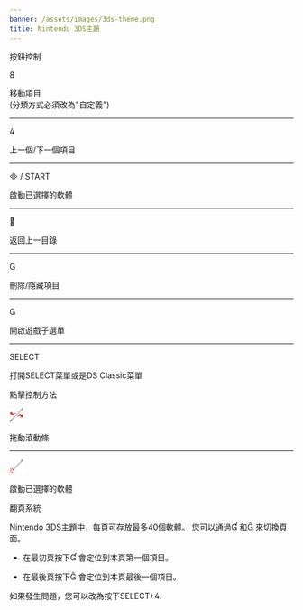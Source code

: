 ```yaml
---
banner: /assets/images/3ds-theme.png
title: Nintendo 3DS主題
---
```


<div id="button-controls" class="section-title">按鈕控制</div>
<div class="section-body">
    <div class="button-action-group">
        <p class="button-action button">&#xE079;</p>
        <p class="button-action-text">移動項目<br>(分類方式必須改為"自定義")</p>
    </div>
    <hr>
    <div class="button-action-group">
        <p class="button-action button">&#xE07E;</p>
        <p class="button-action-text">上一個/下一個項目</p>
    </div>
    <hr>
    <div class="button-action-group">
        <p class="button-action"><span class="button">&#xE000; /</span> START</p>
        <p class="button-action-text">啟動已選擇的軟體</p>
    </div>
    <hr>
    <div class="button-action-group">
        <p class="button-action button">&#xE001;</p>
        <p class="button-action-text">返回上一目錄</p>
    </div>
    <hr>
    <div class="button-action-group">
        <p class="button-action button">&#xE002;</p>
        <p class="button-action-text">刪除/隱藏項目</p>
    </div>
    <hr>
    <div class="button-action-group">
        <p class="button-action button">&#xE003;</p>
        <p class="button-action-text">開啟遊戲子選單</p>
    </div>
    <hr>
    <div class="button-action-group">
        <p class="button-action">SELECT</p>
        <p class="button-action-text">打開SELECT菜單或是DS Classic菜單</p>
    </div>
</div>

<div id="touch-controls" class="section-title">點擊控制方法</div>
<div class="section-body">
    <div class="button-action-group">
        <p class="button-action"><img src="/assets/images/left-right.png"></p>
        <p class="button-action-text">拖動滾動條</p>
    </div>
    <hr>
    <div class="button-action-group">
        <p class="button-action"><img src="/assets/images/tap.png"></p>
        <p class="button-action-text">啟動已選擇的軟體</p>
    </div>
    <!-- <hr>
    <div>
        <p>
            If the Sort Method is set to "Custom", you can drag the icon up to move it.
        </p>
    </div> -->
</div>

<div id="page-system" class="section-title">翻頁系統</div>
<div class="section-body">
    <p>
        Nintendo 3DS主題中，每頁可存放最多40個軟體。 您可以通過&#xE004; 和&#xE005; 來切換頁面。
    </p>
    <ul>
        <li><p>在最初頁按下&#xE004; 會定位到本頁第一個項目。</p></li>
        <li><p>在最後頁按下&#xE005; 會定位到本頁最後一個項目。</p></li>
    </ul>
    <p>
        如果發生問題，您可以改為按下SELECT+&#xE07E;.
    </p>
</div>
